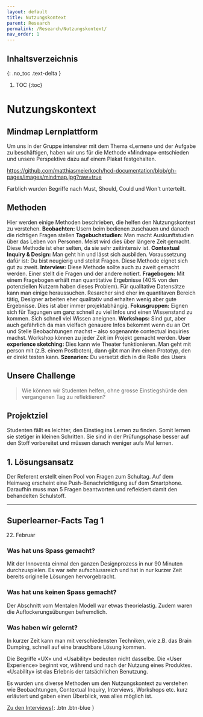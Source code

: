 ```yaml
---
layout: default
title: Nutzungskontext
parent: Research
permalink: /Research/Nutzungskontext/
nav_order: 1
---
```


## Inhaltsverzeichnis
{: .no_toc .text-delta }

1. TOC
{:toc}



# Nutzungskontext
## Mindmap Lernplattform
Um uns in der Gruppe intensiver mit dem Thema «Lernen» und der Aufgabe zu beschäftigen, haben wir uns für die Methode «Mindmap» entschieden und unsere Perspektive dazu auf einem Plakat festgehalten.

https://github.com/matthiasmeierkoch/hcd-documentation/blob/gh-pages/images/mindmap.jpg?raw=true

Farblich wurden Begriffe nach Must, Should, Could und Won't unterteilt.


## Methoden 
Hier werden einige Methoden beschrieben, die helfen den Nutzungskontext zu verstehen.
**Beobachten:** Usern beim bedienen zuschauen und danach die richtigen Fragen stellen
**Tagebuchstudien:** Man macht Auskunftstudien über das Leben von Personen.  Meist wird dies über längere Zeit gemacht. Diese Methode ist eher selten, da sie sehr zeitintensiv ist.
**Contextual Inquiry & Design:** Man geht hin und lässt sich ausbilden. Voraussetzung dafür ist: Du bist neugierig und stellst Fragen. Diese Methode eignet sich gut zu zweit.
**Interview:** Diese Methode sollte auch zu zweit gemacht werden. Einer stellt die Fragen und der andere notiert.
**Fragebogen:** Mit einem Fragebogen erhält man quantitative Ergebnisse (40% von den potenziellen Nutzern haben dieses Problem). Für qualitative Datensätze kann man einige heraussuchen. Resarcher sind eher im quantitaven Bereich tätig, Designer arbeiten eher qualitativ und erhalten wenig aber gute Ergebnisse. Dies ist aber immer projektabhängig.
**Fokusgruppen:** Eignen sich für Tagungen um ganz schnell zu viel Infos und einen Wissenstand zu kommen. Sich schnell viel Wissen aneignen.
**Workshops:** Sind gut, aber auch gefährlich da man vielfach genauere Infos bekommt wenn du an Ort und Stelle Beobachtungen machst – also sogenannte contectual inquiries machst. Workshop können zu jeder Zeit im Projekt gemacht werden.
**User experience sketching:** Dies kann wie Theater funktionieren. Man geht mit person mit (z.B. einem Postboten), dann gibt man ihm einen Prototyp, den er direkt testen kann.
**Szenarien:** Du versetzt dich in die Rolle des Users


## Unsere Challenge
> Wie können wir Studenten helfen, ohne grosse Einstiegshürde den vergangenen Tag zu reflektieren?
 

## Projektziel
Studenten fällt es leichter, den Einstieg ins Lernen zu finden. Somit lernen sie stetiger in kleinen Schritten. Sie sind in der Prüfungsphase besser auf den Stoff vorbereitet und müssen danach weniger aufs Mal lernen. 

## 1. Lösungsansatz
Der Referent erstellt einen Pool von Fragen zum Schultag. Auf dem Heimweg erscheint eine Push-Benachrichtigung auf dem Smartphone. Daraufhin muss man 5 Fragen beantworten und reflektiert damit den behandelten Schulstoff.



---
## Superlearner-Facts Tag 1
22. Februar



### Was hat uns Spass gemacht?
Mit der Innoventa einmal den ganzen Designprozess in nur 90 Minuten durchzuspielen. Es war sehr aufschlussreich und hat in nur kurzer Zeit bereits originelle Lösungen hervorgebracht.

### Was hat uns keinen Spass gemacht?
Der Abschnitt vom Mentalen Modell war etwas theorielastig. Zudem waren die Auflockerungsübungen befremdlich.

### Was haben wir gelernt?
In kurzer Zeit kann man mit verschiedensten Techniken, wie z.B. das Brain Dumping, schnell auf eine brauchbare Lösung kommen.

Die Begriffe «UX» und «Usability» bedeuten nicht dasselbe. Die «User Experience» beginnt vor, während und nach der Nutzung eines Produktes. «Usability» ist das Erlebnis der tatsächlichen Benutzung.

Es wurden uns diverse Methoden um den Nutzungskontext zu verstehen wie Beobachtungen, Contextual Inquiry, Interviews, Workshops etc. kurz erläutert und gaben einen Überblick, was alles möglich ist.


[Zu den Interviews](https://matthiasmeierkoch.github.io/hcd-documentation/Research/Research-und-Interviews/){: .btn .btn-blue }
